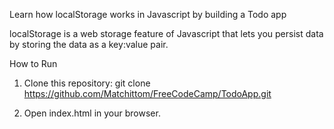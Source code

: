 Learn how localStorage works in Javascript by building a Todo app

localStorage is a web storage feature of Javascript that lets you persist data by storing the data as a key:value pair.

How to Run

1.	Clone this repository:
git clone
https://github.com/Matchittom/FreeCodeCamp/TodoApp.git

2. Open index.html in your browser.
